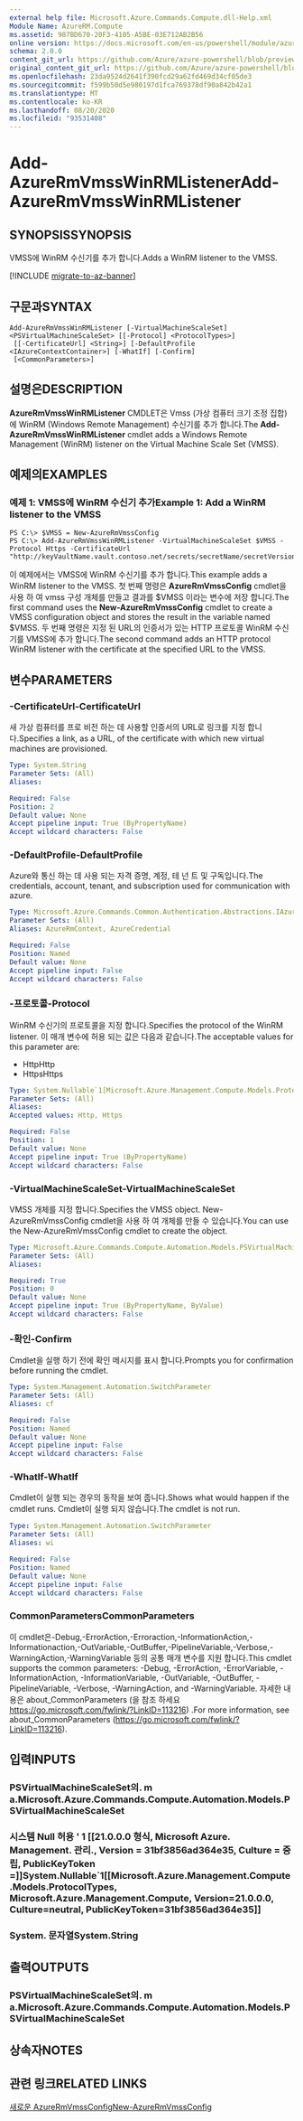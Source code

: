 ```yaml
---
external help file: Microsoft.Azure.Commands.Compute.dll-Help.xml
Module Name: AzureRM.Compute
ms.assetid: 987BD670-20F3-4105-A5BE-03E712AB2B56
online version: https://docs.microsoft.com/en-us/powershell/module/azurerm.compute/add-azurermvmsswinrmlistener
schema: 2.0.0
content_git_url: https://github.com/Azure/azure-powershell/blob/preview/src/ResourceManager/Compute/Commands.Compute/help/Add-AzureRmVmssWinRMListener.md
original_content_git_url: https://github.com/Azure/azure-powershell/blob/preview/src/ResourceManager/Compute/Commands.Compute/help/Add-AzureRmVmssWinRMListener.md
ms.openlocfilehash: 23da9524d2641f390fcd29a62fd469d34cf05de3
ms.sourcegitcommit: f599b50d5e980197d1fca769378df90a842b42a1
ms.translationtype: MT
ms.contentlocale: ko-KR
ms.lasthandoff: 08/20/2020
ms.locfileid: "93531408"
---
```

# <span data-ttu-id="e5916-101">Add-AzureRmVmssWinRMListener</span><span class="sxs-lookup"><span data-stu-id="e5916-101">Add-AzureRmVmssWinRMListener</span></span>

## <span data-ttu-id="e5916-102">SYNOPSIS</span><span class="sxs-lookup"><span data-stu-id="e5916-102">SYNOPSIS</span></span>
<span data-ttu-id="e5916-103">VMSS에 WinRM 수신기를 추가 합니다.</span><span class="sxs-lookup"><span data-stu-id="e5916-103">Adds a WinRM listener to the VMSS.</span></span>

[!INCLUDE [migrate-to-az-banner](../../includes/migrate-to-az-banner.md)]

## <span data-ttu-id="e5916-104">구문과</span><span class="sxs-lookup"><span data-stu-id="e5916-104">SYNTAX</span></span>

```
Add-AzureRmVmssWinRMListener [-VirtualMachineScaleSet] <PSVirtualMachineScaleSet> [[-Protocol] <ProtocolTypes>]
 [[-CertificateUrl] <String>] [-DefaultProfile <IAzureContextContainer>] [-WhatIf] [-Confirm]
 [<CommonParameters>]
```

## <span data-ttu-id="e5916-105">설명은</span><span class="sxs-lookup"><span data-stu-id="e5916-105">DESCRIPTION</span></span>
<span data-ttu-id="e5916-106">**AzureRmVmssWinRMListener** CMDLET은 Vmss (가상 컴퓨터 크기 조정 집합)에 WinRM (Windows Remote Management) 수신기를 추가 합니다.</span><span class="sxs-lookup"><span data-stu-id="e5916-106">The **Add-AzureRmVmssWinRMListener** cmdlet adds a Windows Remote Management (WinRM) listener on the Virtual Machine Scale Set (VMSS).</span></span>

## <span data-ttu-id="e5916-107">예제의</span><span class="sxs-lookup"><span data-stu-id="e5916-107">EXAMPLES</span></span>

### <span data-ttu-id="e5916-108">예제 1: VMSS에 WinRM 수신기 추가</span><span class="sxs-lookup"><span data-stu-id="e5916-108">Example 1: Add a WinRM listener to the VMSS</span></span>
```
PS C:\> $VMSS = New-AzureRmVmssConfig
PS C:\> Add-AzureRmVmssWinRMListener -VirtualMachineScaleSet $VMSS -Protocol Https -CertificateUrl "http://keyVaultName.vault.contoso.net/secrets/secretName/secretVersion"
```

<span data-ttu-id="e5916-109">이 예제에서는 VMSS에 WinRM 수신기를 추가 합니다.</span><span class="sxs-lookup"><span data-stu-id="e5916-109">This example adds a WinRM listener to the VMSS.</span></span>
<span data-ttu-id="e5916-110">첫 번째 명령은 **AzureRmVmssConfig** cmdlet을 사용 하 여 vmss 구성 개체를 만들고 결과를 $VMSS 이라는 변수에 저장 합니다.</span><span class="sxs-lookup"><span data-stu-id="e5916-110">The first command uses the **New-AzureRmVmssConfig** cmdlet to create a VMSS configuration object and stores the result in the variable named $VMSS.</span></span>
<span data-ttu-id="e5916-111">두 번째 명령은 지정 된 URL의 인증서가 있는 HTTP 프로토콜 WinRM 수신기를 VMSS에 추가 합니다.</span><span class="sxs-lookup"><span data-stu-id="e5916-111">The second command adds an HTTP protocol WinRM listener with the certificate at the specified URL to the VMSS.</span></span>

## <span data-ttu-id="e5916-112">변수</span><span class="sxs-lookup"><span data-stu-id="e5916-112">PARAMETERS</span></span>

### <span data-ttu-id="e5916-113">-CertificateUrl</span><span class="sxs-lookup"><span data-stu-id="e5916-113">-CertificateUrl</span></span>
<span data-ttu-id="e5916-114">새 가상 컴퓨터를 프로 비전 하는 데 사용할 인증서의 URL로 링크를 지정 합니다.</span><span class="sxs-lookup"><span data-stu-id="e5916-114">Specifies a link, as a URL, of the certificate with which new virtual machines are provisioned.</span></span>

```yaml
Type: System.String
Parameter Sets: (All)
Aliases:

Required: False
Position: 2
Default value: None
Accept pipeline input: True (ByPropertyName)
Accept wildcard characters: False
```

### <span data-ttu-id="e5916-115">-DefaultProfile</span><span class="sxs-lookup"><span data-stu-id="e5916-115">-DefaultProfile</span></span>
<span data-ttu-id="e5916-116">Azure와 통신 하는 데 사용 되는 자격 증명, 계정, 테 넌 트 및 구독입니다.</span><span class="sxs-lookup"><span data-stu-id="e5916-116">The credentials, account, tenant, and subscription used for communication with azure.</span></span>

```yaml
Type: Microsoft.Azure.Commands.Common.Authentication.Abstractions.IAzureContextContainer
Parameter Sets: (All)
Aliases: AzureRmContext, AzureCredential

Required: False
Position: Named
Default value: None
Accept pipeline input: False
Accept wildcard characters: False
```

### <span data-ttu-id="e5916-117">-프로토콜</span><span class="sxs-lookup"><span data-stu-id="e5916-117">-Protocol</span></span>
<span data-ttu-id="e5916-118">WinRM 수신기의 프로토콜을 지정 합니다.</span><span class="sxs-lookup"><span data-stu-id="e5916-118">Specifies the protocol of the WinRM listener.</span></span>
<span data-ttu-id="e5916-119">이 매개 변수에 허용 되는 값은 다음과 같습니다.</span><span class="sxs-lookup"><span data-stu-id="e5916-119">The acceptable values for this parameter are:</span></span>
- <span data-ttu-id="e5916-120">Http</span><span class="sxs-lookup"><span data-stu-id="e5916-120">Http</span></span>
- <span data-ttu-id="e5916-121">Https</span><span class="sxs-lookup"><span data-stu-id="e5916-121">Https</span></span>

```yaml
Type: System.Nullable`1[Microsoft.Azure.Management.Compute.Models.ProtocolTypes]
Parameter Sets: (All)
Aliases:
Accepted values: Http, Https

Required: False
Position: 1
Default value: None
Accept pipeline input: True (ByPropertyName)
Accept wildcard characters: False
```

### <span data-ttu-id="e5916-122">-VirtualMachineScaleSet</span><span class="sxs-lookup"><span data-stu-id="e5916-122">-VirtualMachineScaleSet</span></span>
<span data-ttu-id="e5916-123">VMSS 개체를 지정 합니다.</span><span class="sxs-lookup"><span data-stu-id="e5916-123">Specifies the VMSS object.</span></span>
<span data-ttu-id="e5916-124">New-AzureRmVmssConfig cmdlet을 사용 하 여 개체를 만들 수 있습니다.</span><span class="sxs-lookup"><span data-stu-id="e5916-124">You can use the New-AzureRmVmssConfig cmdlet to create the object.</span></span>

```yaml
Type: Microsoft.Azure.Commands.Compute.Automation.Models.PSVirtualMachineScaleSet
Parameter Sets: (All)
Aliases:

Required: True
Position: 0
Default value: None
Accept pipeline input: True (ByPropertyName, ByValue)
Accept wildcard characters: False
```

### <span data-ttu-id="e5916-125">-확인</span><span class="sxs-lookup"><span data-stu-id="e5916-125">-Confirm</span></span>
<span data-ttu-id="e5916-126">Cmdlet을 실행 하기 전에 확인 메시지를 표시 합니다.</span><span class="sxs-lookup"><span data-stu-id="e5916-126">Prompts you for confirmation before running the cmdlet.</span></span>

```yaml
Type: System.Management.Automation.SwitchParameter
Parameter Sets: (All)
Aliases: cf

Required: False
Position: Named
Default value: None
Accept pipeline input: False
Accept wildcard characters: False
```

### <span data-ttu-id="e5916-127">-WhatIf</span><span class="sxs-lookup"><span data-stu-id="e5916-127">-WhatIf</span></span>
<span data-ttu-id="e5916-128">Cmdlet이 실행 되는 경우의 동작을 보여 줍니다.</span><span class="sxs-lookup"><span data-stu-id="e5916-128">Shows what would happen if the cmdlet runs.</span></span> <span data-ttu-id="e5916-129">Cmdlet이 실행 되지 않습니다.</span><span class="sxs-lookup"><span data-stu-id="e5916-129">The cmdlet is not run.</span></span>

```yaml
Type: System.Management.Automation.SwitchParameter
Parameter Sets: (All)
Aliases: wi

Required: False
Position: Named
Default value: None
Accept pipeline input: False
Accept wildcard characters: False
```

### <span data-ttu-id="e5916-130">CommonParameters</span><span class="sxs-lookup"><span data-stu-id="e5916-130">CommonParameters</span></span>
<span data-ttu-id="e5916-131">이 cmdlet은-Debug,-ErrorAction,-Erroraction,-InformationAction,-Informationaction,-OutVariable,-OutBuffer,-PipelineVariable,-Verbose,-WarningAction,-WarningVariable 등의 공통 매개 변수를 지원 합니다.</span><span class="sxs-lookup"><span data-stu-id="e5916-131">This cmdlet supports the common parameters: -Debug, -ErrorAction, -ErrorVariable, -InformationAction, -InformationVariable, -OutVariable, -OutBuffer, -PipelineVariable, -Verbose, -WarningAction, and -WarningVariable.</span></span> <span data-ttu-id="e5916-132">자세한 내용은 about_CommonParameters (을 참조 하세요 https://go.microsoft.com/fwlink/?LinkID=113216) .</span><span class="sxs-lookup"><span data-stu-id="e5916-132">For more information, see about_CommonParameters (https://go.microsoft.com/fwlink/?LinkID=113216).</span></span>

## <span data-ttu-id="e5916-133">입력</span><span class="sxs-lookup"><span data-stu-id="e5916-133">INPUTS</span></span>

### <span data-ttu-id="e5916-134">PSVirtualMachineScaleSet의. m a.</span><span class="sxs-lookup"><span data-stu-id="e5916-134">Microsoft.Azure.Commands.Compute.Automation.Models.PSVirtualMachineScaleSet</span></span>

### <span data-ttu-id="e5916-135">시스템 Null 허용 ' 1 [[21.0.0.0 형식, Microsoft Azure. Management. 관리., Version = 31bf3856ad364e35, Culture = 중립, PublicKeyToken =]]</span><span class="sxs-lookup"><span data-stu-id="e5916-135">System.Nullable\`1[[Microsoft.Azure.Management.Compute.Models.ProtocolTypes, Microsoft.Azure.Management.Compute, Version=21.0.0.0, Culture=neutral, PublicKeyToken=31bf3856ad364e35]]</span></span>

### <span data-ttu-id="e5916-136">System. 문자열</span><span class="sxs-lookup"><span data-stu-id="e5916-136">System.String</span></span>

## <span data-ttu-id="e5916-137">출력</span><span class="sxs-lookup"><span data-stu-id="e5916-137">OUTPUTS</span></span>

### <span data-ttu-id="e5916-138">PSVirtualMachineScaleSet의. m a.</span><span class="sxs-lookup"><span data-stu-id="e5916-138">Microsoft.Azure.Commands.Compute.Automation.Models.PSVirtualMachineScaleSet</span></span>

## <span data-ttu-id="e5916-139">상속자</span><span class="sxs-lookup"><span data-stu-id="e5916-139">NOTES</span></span>

## <span data-ttu-id="e5916-140">관련 링크</span><span class="sxs-lookup"><span data-stu-id="e5916-140">RELATED LINKS</span></span>

[<span data-ttu-id="e5916-141">새로운 AzureRmVmssConfig</span><span class="sxs-lookup"><span data-stu-id="e5916-141">New-AzureRmVmssConfig</span></span>](./New-AzureRmVmssConfig.md)


